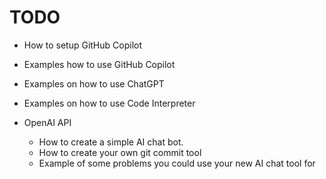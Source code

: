 # TODO
* How to setup GitHub Copilot
* Examples how to use GitHub Copilot

* Examples on how to use ChatGPT
* Examples on how to use Code Interpreter
* OpenAI API
    * How to create a simple AI chat bot.
    * How to create your own git commit tool 
    * Example of some problems you could use your new AI chat tool for
